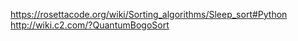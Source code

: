https://rosettacode.org/wiki/Sorting_algorithms/Sleep_sort#Python
http://wiki.c2.com/?QuantumBogoSort